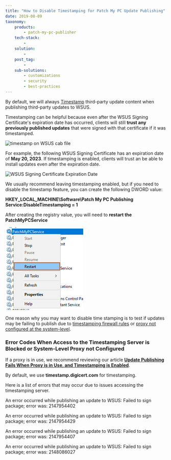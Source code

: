 ```yaml
---
title: "How to Disable Timestamping for Patch My PC Update Publishing"
date: 2019-08-09
taxonomy:
    products:
        - patch-my-pc-publisher
    tech-stack:
        - 
    solution:
        - 
    post_tag:
        - 
    sub-solutions:
        - customizations
        - security
        - best-practices
---
```


By default, we will always [Timestamp](https://en.wikipedia.org/wiki/Trusted_timestamping) third-party update content when publishing third-party updates to WSUS.

Timestamping can be helpful because even after the WSUS Signing Certificate's expiration date has occurred, clients will still **trust any previously published updates** that were signed with that certificate if it was timestamped.

![timestamp on WSUS cab file](images/timestamp-on-cab-file.png)

For example, the following WSUS Signing Certificate has an expiration date of **May 20, 2023**. If timestamping is enabled, clients will trust an be able to install updates even after the expiration date.

![WSUS Signing Certificate Expiration Date](images/Expiration-Date-Timestamping.png)

We usually recommend leaving timestamping enabled, but if you need to disable the timestamp feature, you can create the following DWORD value:

**HKEY\_LOCAL\_MACHINE\\Software\\Patch My PC Publishing Service:DisableTimestamping = 1**

After creating the registry value, you will need to **restart the PatchMyPCService**

![](../../_images/restart-patchmypc-publishing-service.png)

One reason why you may want to disable time stamping is to test if updates may be failing to publish due to [timestamping firewall rules](/list-of-domains-used-for-downloads-in-patch-my-pc-update-catalog) or [proxy not configured at the system-level](/update-publishing-fails-when-proxy-is-in-use-and-timestamping-is-enabled).

### Error Codes When Access to the Timestamping Server is Blocked or System-Level Proxy not Configured

If a proxy is in use, we recommend reviewing our article **[Update Publishing Fails When Proxy is in Use, and Timestamping is Enabled](https://patchmypc.com/update-publishing-fails-when-proxy-is-in-use-and-timestamping-is-enabled)**.

By default, we use **timestamp.digicert.com** for timestamping.

Here is a list of errors that may occur due to issues accessing the timestamping server.

An error occurred while publishing an update to WSUS: Failed to sign package; error was: 2147954402

An error occurred while publishing an update to WSUS: Failed to sign package; error was: 2147954429

An error occurred while publishing an update to WSUS: Failed to sign package; error was: 2147954407

An error occurred while publishing an update to WSUS: Failed to sign package; error was: 2148086027
